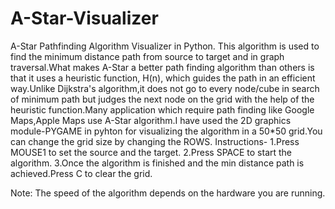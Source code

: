 # A-Star-Visualizer
A-Star Pathfinding Algorithm Visualizer in Python.
This algorithm is used to find the minimum distance path from source to target and in graph traversal.What makes A-Star a better path finding algorithm than others is that it uses a heuristic function, H(n), which guides the path in an efficient way.Unlike Dijkstra's algorithm,it does not go to every node/cube in search of minimum path but judges the next node on the grid with the help of the heuristic function.Many application which require path finding like Google Maps,Apple Maps use A-Star algorithm.I have used the 2D graphics module-PYGAME in pyhton for visualizing the algorithm in a 50*50 grid.You can change the grid size by changing the ROWS. 
Instructions-
1.Press MOUSE1 to set the source and the target.
2.Press SPACE to start the algorithm.
3.Once the algorithm is finished and the min distance path is achieved.Press C to clear the grid.

Note: The speed of the algorithm depends on the hardware you are running.


